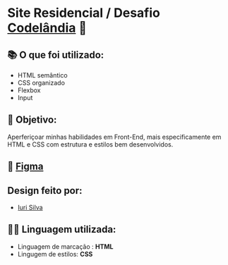 # Site Residencial / Desafio [Codelândia](https://desafio22-projetos-codelandia.vercel.app) 🚀

## 📚 O que foi utilizado:
- HTML semântico
- CSS organizado
- Flexbox
- Input

## 📌 Objetivo:
Aperferiçoar minhas habilidades em Front-End, mais especificamente em HTML e CSS com estrutura e estilos bem desenvolvidos.

## 🔗 [Figma](https://www.figma.com/file/Yb9IBH56g7T1hdIyZ3BMNO/Desafios---Codelândia?type=design&node-id=624-2&mode=design&t=s8pOJWD2m7J2g4ta-0)

## Design feito por:
- [Iuri Silva](https://www.iuricode.com)

## 👨‍💻 Linguagem utilizada:
- Linguagem de marcação : **HTML**
- Lingugem de estilos: **CSS**
